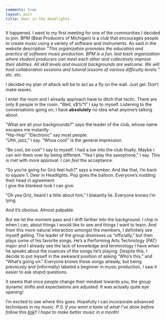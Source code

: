```yaml
---
comments: true
layout: post
title: Deer in the Headlights
---
```


It happened. I went to my first meeting for one of the communities I decided to join. 
BPM (Beat Producers of Michigan) is a club that encourages people to create music using a variety of software and instruments.  As said in the website description *“This organization promotes the education and practice of software music production.  BPM is a fun, laid back organization where student producers can meet each other and collectively improve their abilities.  All skill levels and musical backgrounds are welcome.  We will host collaboration sessions and tutorial lessons of various difficulty levels.“* etc. etc. 

I decided my plan of attack will be to act as a fly on the wall. Just gel. Don’t make waves. 
 
I enter the room and I already approach have to ditch that tactic. There are only 8 people in the room.
“Well, s$%*t” I say to myself.
Listening to the conversations going on, I have **absolutely** no idea what anyone’s talking about.

“What are all your backgrounds?” says the leader of the club, whose name escapes me instantly.  
“Hip-Hop” “Electronic” say most people.  
“Uhh, jazz,” I say.
“Whoa cool!” is the general impression. 

“Be cool, be cool” I say to myself. I had a toe into the club finally. Maybe I can win them over by being different.
"Yea I play the saxophone," I say. This is met with more approval. I can *feel* the acceptance.

“So you’re going for Griz feel huh?” says a member.
And like that, I’m back to square 1. Deer in Headlights. Pop goes the balloon. 
Everyone’s nodding their head in agreement.  
I give the blankest look I can give.  

“Oh yea Griz, heard I a little about him,” I blatantly lie. Everyone knows I’m lying. 

And it’s obvious. Almost palpable.

But we let the moment pass and I drift farther into the background. I chip in when I can, about things I would like to see and things I want to learn. And from this more natural interaction amongst the members, I definitely see myself gelling. The leader of the group dismisses us “officially,” but then plays some of his favorite songs. He’s  a Performing Arts Technology (PAT) major and I already see the lack of knowledge and terminology I have when he speaks about the nuances of the songs he’s playing. 
Despite this, I decide to put myself in the awkward position of asking “Who’s this,” and “What’s going on.” 
Everyone knows these songs already, but being previously and (informally) labeled a beginner in music production, I saw it easier to ask stupid questions.

It seems that once people change their mindset towards you, the group dynamic shifts and expectations are adjusted. It was actually quite eye opening! 

I’m excited to see where this goes. Hopefully I can incorporate advanced techniques in my music.
*P.S. if you want a taste of what I’ve done before follow this [link](https://soundcloud.com/tamballer/boss)!!
I hope to make better music in a month!*
